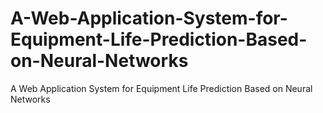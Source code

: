 # A-Web-Application-System-for-Equipment-Life-Prediction-Based-on-Neural-Networks
A Web Application System for Equipment Life Prediction Based on Neural Networks
